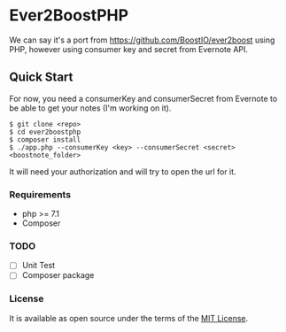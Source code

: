 # Ever2BoostPHP

We can say it's a port from https://github.com/BoostIO/ever2boost using PHP, however using consumer key and secret from Evernote API.

## Quick Start
For now, you need a consumerKey and consumerSecret from Evernote to be able to get your notes (I'm working on it).
```
$ git clone <repo>
$ cd ever2boostphp
$ composer install
$ ./app.php --consumerKey <key> --consumerSecret <secret> <boostnote_folder>
```
It will need your authorization and will try to open the url for it. 


### Requirements
- php >= 7.1
- Composer

### TODO
- [ ] Unit Test
- [ ] Composer package

### License
It is available as open source under the terms of the [MIT License](http://opensource.org/licenses/MIT).
